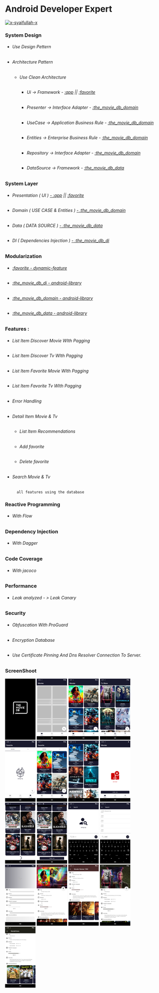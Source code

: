 # Android Developer Expert

[![x-syaifullah-x](https://circleci.com/gh/x-syaifullah-x/submission-android-developer-expert.svg?style=shield)](https://circleci.com/gh/x-syaifullah-x/submission-android-developer-expert)

### System Design
* ###### Use Design Pettern
* ###### Architecture Pattern
    *   ###### Use Clean Architecture
        * ###### Ui -> Framework - [:app](https://github.com/x-syaifullah-x/submission-android-developer-expert/tree/master/app) || [:favorite](https://github.com/x-syaifullah-x/submission-android-developer-expert/tree/master/favorite)
        * ###### Presenter -> Interface Adapter - [:the_movie_db_domain](https://github.com/x-syaifullah-x/android-the-movie-db/tree/master/the_movie_db_domain)
        * ###### UseCase -> Application Business Rule - [:the_movie_db_domain](https://github.com/x-syaifullah-x/android-the-movie-db/tree/master/the_movie_db_domain)
        * ###### Entities -> Enterprise Business Rule - [:the_movie_db_domain](https://github.com/x-syaifullah-x/android-the-movie-db/tree/master/the_movie_db_domain)
        * ###### Repository -> Interface Adapter - [:the_movie_db_domain](https://github.com/x-syaifullah-x/android-the-movie-db/tree/master/the_movie_db_domain)
        * ###### DataSource -> Framework - [:the_movie_db_data](https://github.com/x-syaifullah-x/android-the-movie-db/tree/master/the_movie_db_data)

### System Layer
* ###### Presentation ( UI ) [- :app](https://github.com/x-syaifullah-x/submission-android-developer-expert/tree/master/app) || [:favorite](https://github.com/x-syaifullah-x/submission-android-developer-expert/tree/master/favorite)

* ###### Domain ( USE CASE & Entities ) [- :the_movie_db_domain](https://github.com/x-syaifullah-x/android-the-movie-db/tree/master/the_movie_db_domain)

* ###### Data ( DATA SOURCE ) [- :the_movie_db_data](https://github.com/x-syaifullah-x/android-the-movie-db/tree/master/the_movie_db_data)

* ###### DI ( Dependencies Injection ) [- :the_movie_db_di](https://github.com/x-syaifullah-x/android-the-movie-db/tree/master/the_movie_db_di)

### Modularization
* ###### [:favorite - dynamic-feature](https://github.com/x-syaifullah-x/submission-android-developer-expert/tree/submission_2/favorite)
* ###### [:the_movie_db_di - android-library](https://github.com/x-syaifullah-x/android-the-movie-db/tree/master/the_movie_db_di)
* ###### [:the_movie_db_domain - android-library](https://github.com/x-syaifullah-x/android-the-movie-db/tree/master/the_movie_db_domain)
* ###### [:the_movie_db_data - android-library](https://github.com/x-syaifullah-x/android-the-movie-db/tree/master/the_movie_db_data)

### Features :
* ###### List Item Discover Movie WIth Pagging
* ###### List Item Discover Tv WIth Pagging
* ###### List Item Favorite Movie WIth Pagging
* ###### List Item Favorite Tv WIth Pagging
* ###### Error Handling
* ###### Detail Item Movie & Tv
    * ###### List Item Recommendations
    * ###### Add favorite
    * ###### Delete favorite
* ###### Search Movie & Tv

        all features using the database

### Reactive Programming
* ###### With Flow

### Dependency Injection
* ###### With Dagger

### Code Coverage
* ###### With jacoco

### Performance
* ###### Leak analyzed - > Leak Canary

### Security
* ###### Obfuscation With ProGuard
* ###### Encryption Database
* ###### Use Certificate Pinning And Dns Resolver Connection To Server.

### ScreenShoot
<div>
    <img src="https://github.com/x-syaifullah-x/Android-Developer-Expert/blob/submission_2/screenshoot/splash.png" width="100px"</img>
    <img src="https://github.com/x-syaifullah-x/Android-Developer-Expert/blob/submission_2/screenshoot/item_loading.png" width="100px"</img>
    <img src="https://github.com/x-syaifullah-x/Android-Developer-Expert/blob/submission_2/screenshoot/movie_discover.png" width="100px"</img>
    <img src="https://github.com/x-syaifullah-x/Android-Developer-Expert/blob/submission_2/screenshoot/tv_discover.png" width="100px"</img>
    <img src="https://github.com/x-syaifullah-x/Android-Developer-Expert/blob/submission_2/screenshoot/favorite_empty.png" width="100px"</img>
    <img src="https://github.com/x-syaifullah-x/Android-Developer-Expert/blob/submission_2/screenshoot/favorite_with_data.png" width="100px"</img>
    <img src="https://github.com/x-syaifullah-x/Android-Developer-Expert/blob/submission_2/screenshoot/item_discover_on_scroll.png" width="100px"</img>
    <img src="https://github.com/x-syaifullah-x/Android-Developer-Expert/blob/submission_2/screenshoot/error.png" width="100px"</img>
    <img src="https://github.com/x-syaifullah-x/Android-Developer-Expert/blob/submission_2/screenshoot/item_footer.png" width="100px"</img>
    <img src="https://github.com/x-syaifullah-x/Android-Developer-Expert/blob/submission_2/screenshoot/item_retry.png" width="100px"</img>
    <img src="https://github.com/x-syaifullah-x/Android-Developer-Expert/blob/submission_2/screenshoot/search.png" width="100px"</img>
    <img src="https://github.com/x-syaifullah-x/Android-Developer-Expert/blob/submission_2/screenshoot/search_with_data.png" width="100px"</img>
    <img src="https://github.com/x-syaifullah-x/Android-Developer-Expert/blob/submission_2/screenshoot/detail_loading.png" width="100px"</img>
    <img src="https://github.com/x-syaifullah-x/Android-Developer-Expert/blob/submission_2/screenshoot/detail_movie.png" width="100px"</img>
    <img src="https://github.com/x-syaifullah-x/Android-Developer-Expert/blob/submission_2/screenshoot/detail_movie_on_scroll.png" width="100px"</img>
    <img src="https://github.com/x-syaifullah-x/Android-Developer-Expert/blob/submission_2/screenshoot/detail_tv.png" width="100px"</img>
    <img src="https://github.com/x-syaifullah-x/Android-Developer-Expert/blob/submission_2/screenshoot/detail_tv_on_scroll.png" width="100px"</img>
</div>